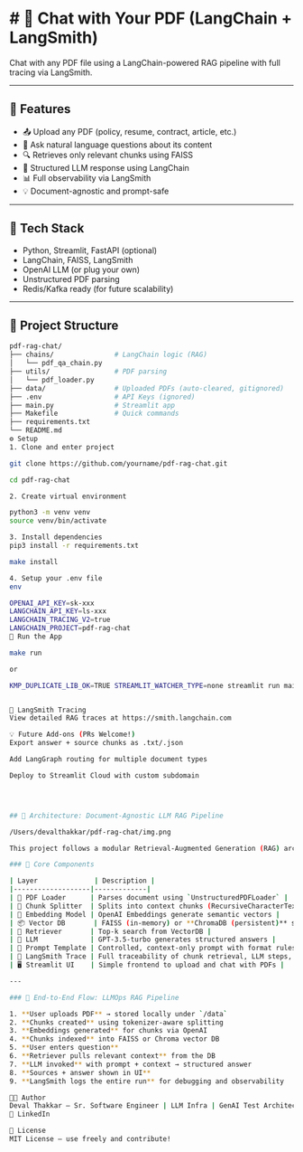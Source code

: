 # # 📄 Chat with Your PDF (LangChain + LangSmith)

Chat with any PDF file using a LangChain-powered RAG pipeline with full tracing via LangSmith.

---

## 🚀 Features

- 📤 Upload any PDF (policy, resume, contract, article, etc.)
- 🤖 Ask natural language questions about its content
- 🔍 Retrieves only relevant chunks using FAISS
- 🔗 Structured LLM response using LangChain
- 📊 Full observability via LangSmith
- 💡 Document-agnostic and prompt-safe

---

## 🧠 Tech Stack

- Python, Streamlit, FastAPI (optional)
- LangChain, FAISS, LangSmith
- OpenAI LLM (or plug your own)
- Unstructured PDF parsing
- Redis/Kafka ready (for future scalability)

---

## 📁 Project Structure

```bash
pdf-rag-chat/
├── chains/               # LangChain logic (RAG)
│   └── pdf_qa_chain.py
├── utils/                # PDF parsing
│   └── pdf_loader.py
├── data/                 # Uploaded PDFs (auto-cleared, gitignored)
├── .env                  # API Keys (ignored)
├── main.py               # Streamlit app
├── Makefile              # Quick commands
├── requirements.txt      
└── README.md             
⚙️ Setup
1. Clone and enter project

git clone https://github.com/yourname/pdf-rag-chat.git

cd pdf-rag-chat

2. Create virtual environment

python3 -m venv venv
source venv/bin/activate

3. Install dependencies
pip3 install -r requirements.txt

make install

4. Setup your .env file
env

OPENAI_API_KEY=sk-xxx
LANGCHAIN_API_KEY=ls-xxx
LANGCHAIN_TRACING_V2=true
LANGCHAIN_PROJECT=pdf-rag-chat
🧪 Run the App

make run

or

KMP_DUPLICATE_LIB_OK=TRUE STREAMLIT_WATCHER_TYPE=none streamlit run main.py


📌 LangSmith Tracing
View detailed RAG traces at https://smith.langchain.com

💡 Future Add-ons (PRs Welcome!)
Export answer + source chunks as .txt/.json

Add LangGraph routing for multiple document types

Deploy to Streamlit Cloud with custom subdomain




## 🧠 Architecture: Document-Agnostic LLM RAG Pipeline

/Users/devalthakkar/pdf-rag-chat/img.png

This project follows a modular Retrieval-Augmented Generation (RAG) architecture, built for real-time question answering over any PDF (policy, resume, legal, etc.).

### 🧰 Core Components

| Layer              | Description |
|-------------------|-------------|
| 📄 PDF Loader      | Parses document using `UnstructuredPDFLoader` |
| 🧩 Chunk Splitter  | Splits into context chunks (RecursiveCharacterTextSplitter) |
| 🧠 Embedding Model | OpenAI Embeddings generate semantic vectors |
| 📦 Vector DB       | FAISS (in-memory) or **ChromaDB (persistent)** stores chunks |
| 🔎 Retriever       | Top-k search from VectorDB |
| 💬 LLM             | GPT-3.5-turbo generates structured answers |
| 🔗 Prompt Template | Controlled, context-only prompt with format rules |
| 🔭 LangSmith Trace | Full traceability of chunk retrieval, LLM steps, and responses |
| 🖥️ Streamlit UI    | Simple frontend to upload and chat with PDFs |

---

### 🔁 End-to-End Flow: LLMOps RAG Pipeline

1. **User uploads PDF** → stored locally under `/data`
2. **Chunks created** using tokenizer-aware splitting
3. **Embeddings generated** for chunks via OpenAI
4. **Chunks indexed** into FAISS or Chroma vector DB
5. **User enters question**
6. **Retriever pulls relevant context** from the DB
7. **LLM invoked** with prompt + context → structured answer
8. **Sources + answer shown in UI**
9. **LangSmith logs the entire run** for debugging and observability

🧑‍💻 Author
Deval Thakkar – Sr. Software Engineer | LLM Infra | GenAI Test Architect
📎 LinkedIn

📜 License
MIT License — use freely and contribute!



